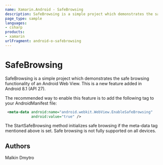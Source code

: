 ```yaml
---
name: Xamarin.Android - SafeBrowsing
description: SafeBrowsing is a simple project which demonstrates the safe browsing functionality of an Android Web View. This is a new feature added in Android...
page_type: sample
languages:
- csharp
products:
- xamarin
urlFragment: android-o-safebrowsing
---
```

# SafeBrowsing

SafeBrowsing is a simple project which demonstrates the safe browsing functionality of an Android Web View. This is a new feature added in Android 8.1 (API 27).

The recommended way to enable this feature is to add the following tag to your AndroidManifest file:
```xml
 <meta-data android:name="android.webkit.WebView.EnableSafeBrowsing"
            android:value="true" />
```

The StartSafeBrowsing method initializes safe browsing if the meta-data tag mentioned above is set. Safe browsing is not fully supported on all devices.

## Authors

Malkin Dmytro